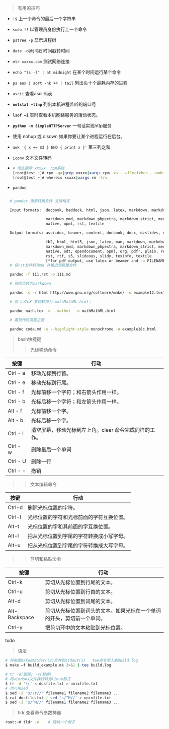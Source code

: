 > 有用的技巧

- `!$`  上一个命令的最后一个字符串

- `sudo !!` 以管理员身份执行上一个命令

- `pstree -p` 显示进程树

- `date -d@时间戳` 时间戳转时间

- `mtr xxxxx.com` 测试网络连接

- `echo "ls -l" | at midnight`  在某个时间运行某个命令

- `ps aux | sort -nk +4 | tail`  列出头十个最耗内存的进程

- `ascii` 查看ascii码表

- **`netstat –tlnp`** 列出本机进程监听的端口号

- **`lsof –i`** 实时查看本机网络服务的活动状态。

- **`python -m SimpleHTTPServer`** 一句话实现http服务

- 使用 nohup 或  disown 如果你要让某个进程运行在后台。

- `awk '{ x += $3 } END { print x }'` 第三列之和 

- `iconv` 文本文件转码

- ```bash
  # 彻底删除 xxxxx  rpm系统
  [root@test ~]# rpm -qa|grep xxxxx|xargs rpm -ev --allmatches --nodeps
  [root@test ~]# whereis xxxxx|xargs rm -frv
  ```

- `pandoc`

```bash

  # pandoc 用来转换文件 支持格式

  Input formats:  docbook, haddock, html, json, latex, markdown, markdown_github,

                  markdown_mmd, markdown_phpextra, markdown_strict, mediawiki,
                  native, opml, rst, textile

  Output formats: asciidoc, beamer, context, docbook, docx, dzslides, epub, epub3,

                  fb2, html, html5, json, latex, man, markdown, markdown_github,
                  markdown_mmd, markdown_phpextra, markdown_strict, mediawiki,
                  native, odt, opendocument, opml, org, pdf*, plain, revealjs,
                  rst, rtf, s5, slideous, slidy, texinfo, textile
                  [*for pdf output, use latex or beamer and -o FILENAME.pdf]
  # 将rst文件转为md 并输出到新建文件

  pandoc -f 111.rst -o 111.md   

  # 将网页转为markdown

  pandoc -s -r html http://www.gnu.org/software/make/ -o example12.text

  # 将 LaTeX 文档转换为 mathMathML.html：

  pandoc math.tex -s --mathml  -o mathMathML.html

  # 置顶代码高亮主题

  pandoc code.md -s --highlight-style monochrome -o example18c.html
```

> bash快捷键
> 
> > 光标移动命令

| 按键       | 行动                             |
| -------- | ------------------------------ |
| Ctrl - a | 移动光标到行首。                       |
| Ctrl - e | 移动光标到行尾。                       |
| Ctrl - f | 光标前移一个字符；和右箭头作用一样。             |
| Ctrl - b | 光标后移一个字符；和左箭头作用一样。             |
| Alt - f  | 光标前移一个字。                       |
| Alt - b  | 光标后移一个字。                       |
| Ctrl - l | 清空屏幕，移动光标到左上角。clear 命令完成同样的工作。 |
| Ctrl - w | 删除最后一个单词                       |
| Ctrl - U | 删除一行                           |
| Ctrl - - | 撤销                             |

> > 文本编辑命令

| 按键     | 行动                   |
| ------ | -------------------- |
| Ctrl-d | 删除光标位置的字符。           |
| Ctrl-t | 光标位置的字符和光标前面的字符互换位置。 |
| Alt-t  | 光标位置的字和其前面的字互换位置。    |
| Alt-l  | 把从光标位置到字尾的字符转换成小写字母。 |
| Alt-u  | 把从光标位置到字尾的字符转换成大写字母。 |

> > 剪切和粘贴命令

| 按键            | 行动                                  |
| ------------- | ----------------------------------- |
| Ctrl-k        | 剪切从光标位置到行尾的文本。                      |
| Ctrl-u        | 剪切从光标位置到行首的文本。                      |
| Alt-d         | 剪切从光标位置到词尾的文本。                      |
| Alt-Backspace | 剪切从光标位置到词头的文本。如果光标在一个单词的开头，剪切前一个单词。 |
| Ctrl-y        | 把剪切环中的文本粘贴到光标位置。                    |

todo

> 语法

```bash
# 将前面make的stderr(2)合并到stdout(1)   tee命令写入到build.log
$ make –f build_example.mk 2>&1 | tee build.log

# tr -d(删除) -s(替换)
# 将windows文件换行转为linux格式
$ tr -d '\r' < dosfile.txt > unixfile.txt
# 也可用sed
$ sed -i 's/\r//' filename1 filename2 filename3 ...
$ cat dosfile.txt | sed 's/^M//' > unixfile.txt
$ sed -i 's/^M//' filename1 filename2 filename3 ...
```

> tldr   查看命令参数神器

```bash
root:~# tldr -e    # 随机一个例子
```
